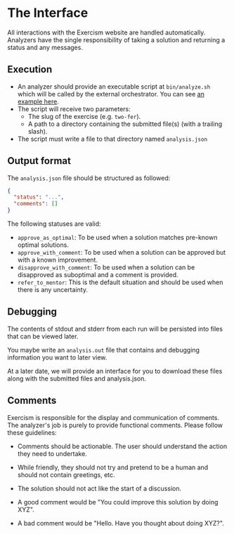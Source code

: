# The Interface

All interactions with the Exercism website are handled automatically. Analyzers have the single responsibility of taking a solution and returning a status and any messages.

## Execution

- An analyzer should provide an executable script at `bin/analyze.sh` which will be called by the external orchestrator. You can see [an example here](https://github.com/exercism/ruby-analyzer/blob/master/bin/analyze.sh#L4).
- The script will receive two parameters:
  - The slug of the exercise (e.g. `two-fer`).
  - A path to a directory containing the submitted file(s) (with a trailing slash).
- The script must write a file to that directory named `analysis.json`

## Output format

The `analysis.json` file should be structured as followed:

```json
{
  "status": "...",
  "comments": []
}
```

The following statuses are valid:
- `approve_as_optimal`: To be used when a solution matches pre-known optimal solutions.
- `approve_with_comment`: To be used when a solution can be approved but with a known improvement.
- `disapprove_with_comment`: To be used when a solution can be disapproved as suboptimal and a comment is provided.
- `refer_to_mentor`: This is the default situation and should be used when there is any uncertainty.

## Debugging

The contents of stdout and stderr from each run will be persisted into files that can be viewed later.

You maybe write an `analysis.out` file that contains and debugging information you want to later view.

At a later date, we will provide an interface for you to download these files along with the submitted files and analysis.json.

## Comments

Exercism is responsible for the display and communication of comments. The analyzer's job is purely to provide functional comments. Please follow these guidelines:
- Comments should be actionable. The user should understand the action they need to undertake.
- While friendly, they should not try and pretend to be a human and should not contain greetings, etc.
- The solution should not act like the start of a discussion.

- A good comment would be "You could improve this solution by doing XYZ".
- A bad comment would be "Hello. Have you thought about doing XYZ?".
